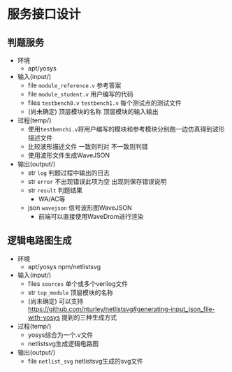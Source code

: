 # 服务接口设计

## 判题服务

- 环境
    - apt/yosys
- 输入(input/)
    - file `module_reference.v` 参考答案
    - file `module_student.v` 用户编写的代码
    - files `testbench0.v` `testbench1.v` 每个测试点的测试文件
    - (尚未确定) 顶层模块的名称 顶层模块的输入输出
- 过程(temp/)
    - 使用`testbenchi.v`将用户编写的模块和参考模块分别跑一边仿真得到波形描述文件
    - 比较波形描述文件 一致则判对 不一致则判错
    - 使用波形文件生成WaveJSON
- 输出(output/)
    - str `log` 判题过程中输出的日志
    - str `error` 不出现错误此项为空 出现则保存错误说明
    - str `result` 判题结果
        - WA/AC等
    - json `wavejson` 信号波形图WaveJSON
        - 前端可以直接使用WaveDrom进行渲染

## 逻辑电路图生成

- 环境
    - apt/yosys npm/netlistsvg
- 输入(input/)
    - files `sources` 单个或多个verilog文件
    - str `top_module` 顶层模块的名称
    - (尚未确定) 可以支持 https://github.com/nturley/netlistsvg#generating-input_json_file-with-yosys 提到的三种生成方式
- 过程(temp/)
    - yosys综合为一个.v文件
    - netlistsvg生成逻辑电路图
- 输出(output/)
    - file `netlist_svg` netlistsvg生成的svg文件
